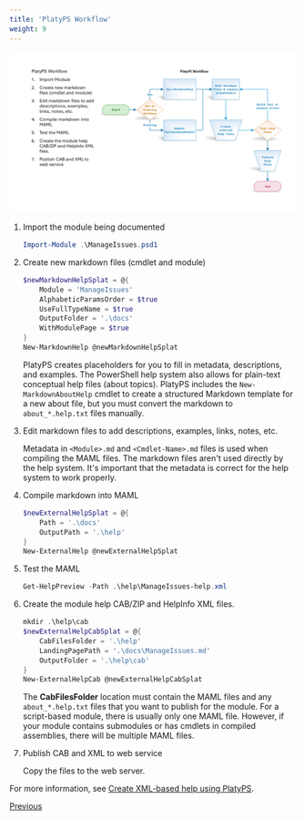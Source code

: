 ```yaml
---
title: 'PlatyPS Workflow'
weight: 9
---
```


![PlatyPS Workflow][03]

1. Import the module being documented

   ```powershell
   Import-Module .\ManageIssues.psd1
   ```

1. Create new markdown files (cmdlet and module)

   ```powershell
   $newMarkdownHelpSplat = @{
       Module = 'ManageIssues'
       AlphabeticParamsOrder = $true
       UseFullTypeName = $true
       OutputFolder = '.\docs'
       WithModulePage = $true
   }
   New-MarkdownHelp @newMarkdownHelpSplat
   ```

   PlatyPS creates placeholders for you to fill in metadata, descriptions, and examples. The
   PowerShell help system also allows for plain-text conceptual help files (about topics). PlatyPS
   includes the `New-MarkdownAboutHelp` cmdlet to create a structured Markdown template for a new
   about file, but you must convert the markdown to `about_*.help.txt` files manually.

1. Edit markdown files to add descriptions, examples, links, notes, etc.

   Metadata in `<Module>.md` and `<Cmdlet-Name>.md` files is used when compiling the MAML files. The
   markdown files aren't used directly by the help system. It's important that the metadata is
   correct for the help system to work properly.

1. Compile markdown into MAML

   ```powershell
   $newExternalHelpSplat = @{
       Path = '.\docs'
       OutputPath = '.\help'
   }
   New-ExternalHelp @newExternalHelpSplat
   ```

1. Test the MAML

   ```powershell
   Get-HelpPreview -Path .\help\ManageIssues-help.xml
   ```

1. Create the module help CAB/ZIP and HelpInfo XML files.

   ```powershell
   mkdir .\help\cab
   $newExternalHelpCabSplat = @{
       CabFilesFolder = '.\help'
       LandingPagePath = '.\docs\ManageIssues.md'
       OutputFolder = '.\help\cab'
   }
   New-ExternalHelpCab @newExternalHelpCabSplat
   ```

   The **CabFilesFolder** location must contain the MAML files and any `about_*.help.txt` files that
   you want to publish for the module. For a script-based module, there is usually only one MAML
   file. However, if your module contains submodules or has cmdlets in compiled assemblies, there
   will be multiple MAML files.

1. Publish CAB and XML to web service

   Copy the files to the web server.

For more information, see [Create XML-based help using PlatyPS][01].

[Previous][02]

<!-- link references -->
[01]: https://learn.microsoft.com/powershell/utility-modules/platyps/create-help-using-platyps
[02]: ../slide8
[03]: slide9.png
